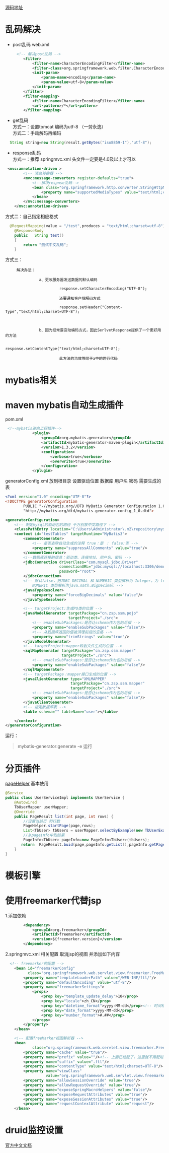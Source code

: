 [源码地址](https://github.com/geekzsp/JavaDemo/tree/master/SSM)
# 乱码解决
* post乱码
web.xml
```xml
     <!-- 解决post乱码 -->
        <filter>
            <filter-name>CharacterEncodingFilter</filter-name>
            <filter-class>org.springframework.web.filter.CharacterEncodingFilter</filter-class>
            <init-param>
                <param-name>encoding</param-name>
                <param-value>utf-8</param-value>
            </init-param>
        </filter>
        <filter-mapping>
            <filter-name>CharacterEncodingFilter</filter-name>
            <url-pattern>/*</url-pattern>
        </filter-mapping>
```
* get乱码              
方式一：设置tomcat 编码为utf-8 （一劳永逸）           
方式二：手动解码再编码
```java
  String string=new String(result.getBytes("iso8859-1"),"utf-8");
```
* response乱码   
方式一：推荐
springmvc.xml 头文件一定要是4.0及以上才可以
```xml
 <mvc:annotation-driven >
        <!-- 消息转换器 -->
        <mvc:message-converters register-defaults="true">
            <!--解决respnse乱码-->
            <bean class="org.springframework.http.converter.StringHttpMessageConverter">
                <property name="supportedMediaTypes" value="text/html;charset=UTF-8"/>
            </bean>
        </mvc:message-converters>
    </mvc:annotation-driven>
```
方式二：自己指定相应格式
```java
  @RequestMapping(value = "/test",produces = "text/html;charset=utf-8")
    @ResponseBody
    public   String test()
    {
        return "测试中文乱码";
    }
```
方式三： 

         解决办法：

                   a、更改服务器发送数据的默认编码

                            response.setCharacterEncoding("UTF-8");

                            还要通知客户端解码方式

                            response.setHeader("Content-Type","text/html;charset=UTF-8");

 

                   b、因为经常要变动编码方式，因此SerlvetResponse提供了一个更好用的方法

                            response.setContentType("text/html;charset=UTF-8");

                            此方法的功效等同于a中的两行代码
                            
# mybatis相关
# maven mybatis自动生成插件
pom.xml
```xml
 <!--mybatis逆向工程插件-->
            <plugin>
                <groupId>org.mybatis.generator</groupId>
                <artifactId>mybatis-generator-maven-plugin</artifactId>
                <version>1.3.2</version>
                <configuration>
                    <verbose>true</verbose>
                    <overwrite>true</overwrite>
                </configuration>
            </plugin>
```
generatorConfig.xml 放到根目录
设置驱动位置 数据库 用户名 密码 需要生成的表
```xml
<?xml version="1.0" encoding="UTF-8"?>
<!DOCTYPE generatorConfiguration
        PUBLIC "-//mybatis.org//DTD MyBatis Generator Configuration 1.0//EN"
        "http://mybatis.org/dtd/mybatis-generator-config_1_0.dtd">

<generatorConfiguration>
    <!-- 制定mysql的驱动包的路径 千万别放中文路径下 -->
    <classPathEntry location="C:\Users\Administrator\.m2\repository\mysql\mysql-connector-java\5.1.32\mysql-connector-java-5.1.32.jar"/>
    <context id="testTables" targetRuntime="MyBatis3">
        <commentGenerator>
            <!-- 是否去除自动生成的注释 true：是 ： false:否 -->
            <property name="suppressAllComments" value="true"/>
        </commentGenerator>
        <!--数据库连接的信息：驱动类、连接地址、用户名、密码 -->
        <jdbcConnection driverClass="com.mysql.jdbc.Driver"
                        connectionURL="jdbc:mysql://localhost:3306/demo" userId="root"
                        password="root">
        </jdbcConnection>
        <!-- 默认false，把JDBC DECIMAL 和 NUMERIC 类型解析为 Integer，为 true时把JDBC DECIMAL 和
            NUMERIC 类型解析为java.math.BigDecimal -->
        <javaTypeResolver>
            <property name="forceBigDecimals" value="false"/>
        </javaTypeResolver>

        <!-- targetProject:生成PO类的位置 -->
        <javaModelGenerator targetPackage="cn.zsp.ssm.pojo"
                            targetProject="./src">
            <!-- enableSubPackages:是否让schema作为包的后缀 -->
            <property name="enableSubPackages" value="false"/>
            <!-- 从数据库返回的值被清理前后的空格 -->
            <property name="trimStrings" value="true"/>
        </javaModelGenerator>
        <!-- targetProject:mapper映射文件生成的位置 -->
        <sqlMapGenerator targetPackage="cn.zsp.ssm.mapper"
                         targetProject="./src">
            <!-- enableSubPackages:是否让schema作为包的后缀 -->
            <property name="enableSubPackages" value="false"/>
        </sqlMapGenerator>
        <!-- targetPackage：mapper接口生成的位置 -->
        <javaClientGenerator type="XMLMAPPER"
                             targetPackage="cn.zsp.ssm.mapper"
                             targetProject="./src">
            <!-- enableSubPackages:是否让schema作为包的后缀 -->
            <property name="enableSubPackages" value="false"/>
        </javaClientGenerator>
        <!-- 指定数据库表 -->
        <table schema="" tableName="user"></table>

    </context>
</generatorConfiguration>

```
运行：
>mybatis-generator:generate -e 运行
# 分页插件
[pageHelper](https://github.com/pagehelper/Mybatis-PageHelper)
基本使用
```java
@Service
public class UserServiceImpl implements UserService {
    @Autowired
    TbUserMapper userMapper;
    @Override
    public PageResult list(int page, int rows) {
        //设置当前页 和行数
        PageHelper.startPage(page,rows);
        List<TbUser> tbUsers = userMapper.selectByExample(new TbUserExample());
        //从pageinfo中取结果
        PageInfo<TbUser> pageInfo=new PageInfo<TbUser>(tbUsers);
       return  PageResult.buid(page,pageInfo.getList(),pageInfo.getPages());
    }
}

```
# 模板引擎
# 使用freemarker代替jsp
1.添加依赖
```xml
        <dependency>
            <groupId>org.freemarker</groupId>
            <artifactId>freemarker</artifactId>
            <version>${freemarker.version}</version>
        </dependency>
```
2.springmvc.xml 相关配置 取消jsp的视图 并添加如下内容
```xml
  <!-- freemarker的配置 -->
    <bean id="freemarkerConfig"
          class="org.springframework.web.servlet.view.freemarker.FreeMarkerConfigurer">
        <property name="templateLoaderPath" value="/WEB-INF/ftl/"/>
        <property name="defaultEncoding" value="utf-8"/>
        <property name="freemarkerSettings">
            <props>
                <prop key="template_update_delay">10</prop>
                <prop key="locale">zh_CN</prop>
                <prop key="datetime_format">yyyy-MM-dd</prop><!-- 时间格式化 -->
                <prop key="date_format">yyyy-MM-dd</prop>
                <prop key="number_format">#.##</prop>
            </props>
        </property>
    </bean>

    <!-- 配置freeMarker视图解析器 -->
    <bean
            class="org.springframework.web.servlet.view.freemarker.FreeMarkerViewResolver">
        <property name="cache" value="true"/>
        <property name="prefix" value=""/><!-- 上面已经配了，这里就不用配啦 -->
        <property name="suffix" value=".ftl"/>
        <property name="contentType" value="text/html;charset=UTF-8"/>
        <property name="viewClass"
                  value="org.springframework.web.servlet.view.freemarker.FreeMarkerView"/>
        <property name="allowSessionOverride" value="true"/>
        <property name="allowRequestOverride" value="true"/>
        <property name="exposeSpringMacroHelpers" value="false"/>
        <property name="exposeRequestAttributes" value="true"/>
        <property name="exposeSessionAttributes" value="true"/>
        <property name="requestContextAttribute" value="request"/>
    </bean>

```
# druid监控设置
[官方中文文档](https://github.com/alibaba/druid/wiki/%E5%B8%B8%E8%A7%81%E9%97%AE%E9%A2%98)
